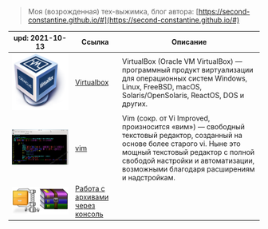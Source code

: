 > Моя (возрожденная) тех-выжимка,
> блог автора: [https://second-constantine.github.io/#](https://second-constantine.github.io/#)

|upd: 2021-10-13|Ссылка|Описание|
|--|--|--|
|![zip](/assets/img/vbox.png) |[Virtualbox](/soft/virtualbox)|VirtualBox (Oracle VM VirtualBox) — программный продукт виртуализации для операционных систем Windows, Linux, FreeBSD, macOS, Solaris/OpenSolaris, ReactOS, DOS и других.|
|![zip](/assets/img/vim.png) |[vim](/tools/vim)|Vim (сокр. от Vi Improved, произносится «вим») — свободный текстовый редактор, созданный на основе более старого vi. Ныне это мощный текстовый редактор с полной свободой настройки и автоматизации, возможными благодаря расширениям и надстройкам. |
|![zip](/assets/img/zip.jpeg) |[Работа с архивами через консоль](/tools/archives)||
